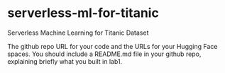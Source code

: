 # serverless-ml-for-titanic
Serverless Machine Learning for Titanic Dataset

The github repo URL for your code and the URLs for your Hugging Face spaces.
You should include a README.md file in your github repo, explaining briefly what you built in lab1.
